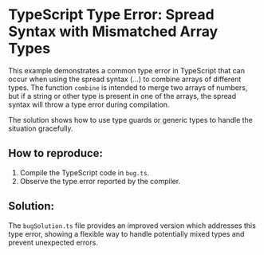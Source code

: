 # TypeScript Type Error: Spread Syntax with Mismatched Array Types

This example demonstrates a common type error in TypeScript that can occur when using the spread syntax (...) to combine arrays of different types.  The function `combine` is intended to merge two arrays of numbers, but if a string or other type is present in one of the arrays, the spread syntax will throw a type error during compilation. 

The solution shows how to use type guards or generic types to handle the situation gracefully. 

## How to reproduce:
1. Compile the TypeScript code in `bug.ts`.
2. Observe the type error reported by the compiler.

## Solution:
The `bugSolution.ts` file provides an improved version which addresses this type error, showing a flexible way to handle potentially mixed types and prevent unexpected errors.